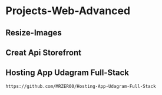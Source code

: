 # Projects-Web-Advanced


## Resize-Images



## Creat Api Storefront



## Hosting App Udagram Full-Stack
` https://github.com/MRZER00/Hosting-App-Udagram-Full-Stack `
